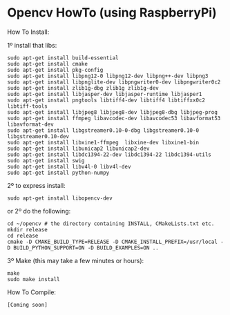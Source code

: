 Opencv HowTo (using RaspberryPi)
======

How To Install:

1º install that libs:

	sudo apt-get install build-essential
	sudo apt-get install cmake
	sudo apt-get install pkg-config
	sudo apt-get install libpng12-0 libpng12-dev libpng++-dev libpng3
	sudo apt-get install libpnglite-dev libpngwriter0-dev libpngwriter0c2
	sudo apt-get install zlib1g-dbg zlib1g zlib1g-dev
	sudo apt-get install libjasper-dev libjasper-runtime libjasper1
	sudo apt-get install pngtools libtiff4-dev libtiff4 libtiffxx0c2 libtiff-tools
	sudo apt-get install libjpeg8 libjpeg8-dev libjpeg8-dbg libjpeg-prog
	sudo apt-get install ffmpeg libavcodec-dev libavcodec53 libavformat53 libavformat-dev
	sudo apt-get install libgstreamer0.10-0-dbg libgstreamer0.10-0  libgstreamer0.10-dev
	sudo apt-get install libxine1-ffmpeg  libxine-dev libxine1-bin
	sudo apt-get install libunicap2 libunicap2-dev
	sudo apt-get install libdc1394-22-dev libdc1394-22 libdc1394-utils
	sudo apt-get install swig
	sudo apt-get install libv4l-0 libv4l-dev
	sudo apt-get install python-numpy

2º to express install:

	sudo apt-get install libopencv-dev
or 
2º do the following:

	cd ~/opencv # the directory containing INSTALL, CMakeLists.txt etc.
	mkdir release
	cd release
	cmake -D CMAKE_BUILD_TYPE=RELEASE -D CMAKE_INSTALL_PREFIX=/usr/local -D BUILD_PYTHON_SUPPORT=ON -D BUILD_EXAMPLES=ON ..

3º Make (this may take a few minutes or hours):

	make
	sudo make install


How To Compile:

	[Coming soon]

